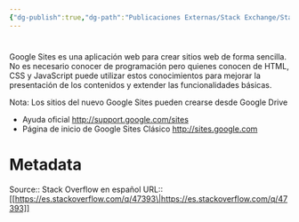 ```yaml
---
{"dg-publish":true,"dg-path":"Publicaciones Externas/Stack Exchange/Stack Overflow en español/es.stackoverflow.com-47393.md","permalink":"/publicaciones-externas/stack-exchange/stack-overflow-en-espanol/es-stackoverflow-com-47393/","hide":true,"noteIcon":"\"0\"","created":"2024-04-03T12:49:10.678-06:00","updated":"2024-04-05T16:43:48.886-06:00"}
---
```


# 

Google Sites es una aplicación web para crear sitios web de forma sencilla. No es necesario conocer de programación pero quienes conocen de HTML, CSS y JavaScript puede utilizar estos conocimientos para mejorar la presentación de los contenidos 
y extender las funcionalidades básicas.

Nota: Los sitios del nuevo Google Sites pueden crearse desde Google Drive

- Ayuda oficial http://support.google.com/sites
- Página de inicio de Google Sites Clásico http://sites.google.com


# Metadata
Source:: Stack Overflow en español
URL:: [[https://es.stackoverflow.com/q/47393\|https://es.stackoverflow.com/q/47393]]

